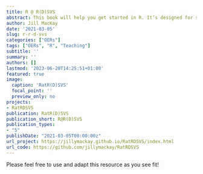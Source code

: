 ```yaml
---
title: R @ R(D)SVS
abstract: This book will help you get started in R. It’s designed for students (and staff) at R(D)SVS, and is free to use and adapt.
author: Jill MacKay
date: '2021-03-05'
slug: r-r-d-svs
categories: ["OERs"]
tags: ["OERs", "R", "Teaching"]
subtitle: ''
summary: ''
authors: []
lastmod: '2023-06-20T14:25:51+01:00'
featured: true
image:
  caption: 'RatR(D)SVS'
  focal_point: ''
  preview_only: no
projects:
- RatRDSVS
publication: RatR(D)SVS
publication_short: R@R(D)SVS
publication_types:
- "5"
publishDate: "2021-03-05T00:00:00z"
url_project: https://jillymackay.github.io/RatRDSVS/index.html
url_code: https://github.com/jillymackay/RatRDSVS
---
```




Please feel free to use and adapt this resource as you see fit!

